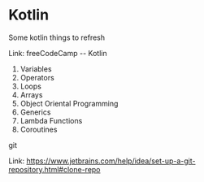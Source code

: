 # Kotlin
Some kotlin things to refresh

Link: freeCodeCamp -- Kotlin 

1. Variables
2. Operators
3. Loops
4. Arrays
5. Object Oriental Programming
6. Generics
7. Lambda Functions
8. Coroutines

git

Link: https://www.jetbrains.com/help/idea/set-up-a-git-repository.html#clone-repo
